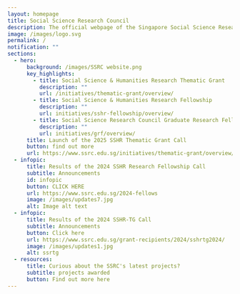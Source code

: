 ```yaml
---
layout: homepage
title: Social Science Research Council
description: The official webpage of the Singapore Social Science Research Council (SSRC).
image: /images/logo.svg
permalink: /
notification: ""
sections:
  - hero:
      background: /images/SSRC website.png
      key_highlights:
        - title: Social Science & Humanities Research Thematic Grant
          description: ""
          url: /initiatives/thematic-grant/overview/
        - title: Social Science & Humanities Research Fellowship
          description: ""
          url: initiatives/sshr-fellowship/overview/
        - title: Social Science Research Council Graduate Research Fellowship
          description: ""
          url: initiatives/grf/overview/
      title: Launch of the 2025 SSHR Thematic Grant Call
      button: find out more
      url: https://www.ssrc.edu.sg/initiatives/thematic-grant/overview/
  - infopic:
      title: Results of the 2024 SSHR Research Fellowship Call
      subtitle: Announcements
      id: infopic
      button: CLICK HERE
      url: https://www.ssrc.edu.sg/2024-fellows
      image: /images/updates7.jpg
      alt: Image alt text
  - infopic:
      title: Results of the 2024 SSHR-TG Call
      subtitle: Announcements
      button: Click here
      url: https://www.ssrc.edu.sg/grant-recipients/2024/sshrtg2024/
      image: /images/updates1.jpg
      alt: ssrtg
  - resources:
      title: Curious about the SSRC's latest projects?
      subtitle: projects awarded
      button: Find out more here
---
```

